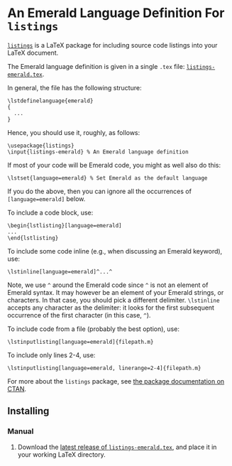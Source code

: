 # An Emerald Language Definition For `listings`

[`listings`](https://www.ctan.org/pkg/listings) is a LaTeX package for
including source code listings into your LaTeX document.

The Emerald language definition is given in a single `.tex` file:
[`listings-emerald.tex`](https://github.com/emerald/modes/releases/download/v2019.0.4/listings-emerald.tex).

In general, the file has the following structure:
```
\lstdefinelanguage{emerald}
{
  ...
}
```

Hence, you should use it, roughly, as follows:
```
\usepackage{listings}
\input{listings-emerald} % An Emerald language definition
```

If most of your code will be Emerald code, you might as well also do
this:
```
\lstset{language=emerald} % Set Emerald as the default language
```
If you do the above, then you can ignore all the occurrences of
`[language=emerald]` below.

To include a code block, use:

```
\begin{lstlisting}[language=emerald]
...
\end{lstlisting}
```

To include some code inline (e.g., when discussing an Emerald
keyword), use:

```
\lstinline[language=emerald]^...^
```
Note, we use `^` around the Emerald code since `^` is not an element
of Emerald syntax. It may however be an element of your Emerald
strings, or characters. In that case, you should pick a different
delimiter. `\lstinline` accepts any character as the delimiter: it
looks for the first subsequent occurrence of the first character (in
this case, `^`).

To include code from a file (probably the best option), use:

```
\lstinputlisting[language=emerald]{filepath.m}
```

To include only lines 2-4, use:
```
\lstinputlisting[language=emerald, linerange=2-4]{filepath.m}
```

For more about the `listings` package, see [the package documentation
on CTAN](https://www.ctan.org/pkg/listings).

## Installing

### Manual

  1. Download the [latest release of `listings-emerald.tex`](https://github.com/emerald/modes/releases/download/v2019.0.4/listings-emerald.tex),
     and place it in your working LaTeX directory.
